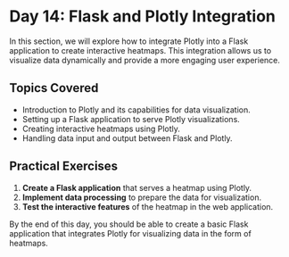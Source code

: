 # Day 14: Flask and Plotly Integration

In this section, we will explore how to integrate Plotly into a Flask application to create interactive heatmaps. This integration allows us to visualize data dynamically and provide a more engaging user experience.

## Topics Covered
- Introduction to Plotly and its capabilities for data visualization.
- Setting up a Flask application to serve Plotly visualizations.
- Creating interactive heatmaps using Plotly.
- Handling data input and output between Flask and Plotly.

## Practical Exercises
1. **Create a Flask application** that serves a heatmap using Plotly.
2. **Implement data processing** to prepare the data for visualization.
3. **Test the interactive features** of the heatmap in the web application.

By the end of this day, you should be able to create a basic Flask application that integrates Plotly for visualizing data in the form of heatmaps.